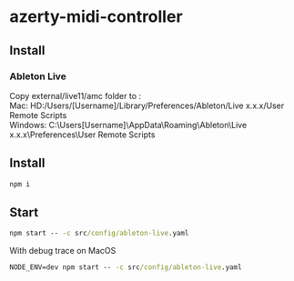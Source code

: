 # azerty-midi-controller

## Install

### Ableton Live
Copy external/live11/amc folder to :   
Mac: HD:/Users/[Username]/Library/Preferences/Ableton/Live x.x.x/User Remote Scripts   
Windows: C:\Users\[Username]\AppData\Roaming\Ableton\Live x.x.x\Preferences\User Remote Scripts   


## Install

```cmd
npm i
```

## Start
```cmd
npm start -- -c src/config/ableton-live.yaml
```

With debug trace on MacOS
```cmd
NODE_ENV=dev npm start -- -c src/config/ableton-live.yaml
```
